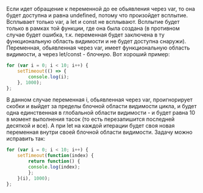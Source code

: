 Если идет обращение к переменной до ее обьявления через var, то она будет доступна и равна undefined, потому что произойдет всплытие. Всплывает только var, а let и const не всплывают. Всплытие будет только в рамках той функции, где она была создана (в противном случае будет ошибка, т.к. переменная будет заключена в ту функциональную область видимости и не будет доступна снаружи). Переменная, обьявленная через var, имеет функциональную область видимости, а через let/const - блочную. Вот хороший пример:
```js
for (var i = 0; i < 10; i++) {
    setTimeout(() => {
        console.log(i); 
    }, 1000); 
}; 
```
В данном случае переменная i, обьявленная через var, проигнорирует скобки и выйдет за пределы блочной области видимости цикла, и будет одна единственная в глобальной области видимости - и будет равна 10 в момент выполнения тасок (то есть перезапишится последней десяткой и все). А при let на каждой итерации будет своя новая переменная внутри своей блочной области видимости. Задачу можно исправить так:
```js
for (var i = 0; i < 10; i++) {
    setTimeout(function(index) {
        return function() {
        console.log(index);
        };
    }(i), 1000);
};
```
